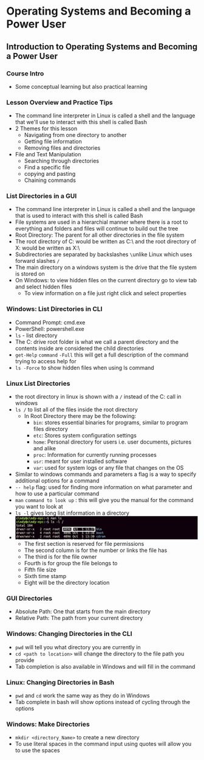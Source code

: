 # Operating Systems and Becoming a Power User

## Introduction to Operating Systems and Becoming a Power User

### Course Intro

- Some conceptual learning but also practical learning

### Lesson Overview and Practice Tips

- The command line interpreter in Linux is called a shell and the language that we'll use to interact with this shell is called Bash
- 2 Themes for this lesson
  - Navigating from one directory to another
  - Getting file information
  - Removing files and directories
- File and Text Manipulation
  - Searching through directories
  - Find a specific file
  - copying and pasting
  - Chaining commands

### List Directories in a GUI

- The command line interpreter in Linux is called a shell and the language that is used to interact with this shell is called Bash
- File systems are used in a hierarchial manner where there is a root to everything and folders and files will continue to build out the tree
- Root Directory: The parent for all other directories in the file system
- The root directory of C: would be written as C:\ and the root directory of X: would be written as X:\
- Subdirectories are separated by backslashes `\`unlike Linux which uses forward slashes `/`
- The main directory on a windows system is the drive that the file system is stored on
- On Windows: to view hidden files on the current directory go to view tab and select hidden files
  - To view information on a file just right click and select properties

### Windows: List Directories in CLI

- Command Prompt: cmd.exe
- PowerShell: powershell.exe
- `ls` - list directory
- The C: drive root folder is what we call a parent directory and the contents inside are considered the child directories
- `get-Help` `command` `-Full` this will get a full description of the command trying to access help for
- `ls -Force` to show hidden files when using ls command

### Linux List Directories

- the root directory in linux is shown with a `/` instead of the C: call in windows
- `ls /` to list all of the files inside the root directory
  - In Root Directory there may be the following:
    - `bin`: stores essential binaries for programs, similar to program files directory
    - `etc`: Stores system configuration settings
    - `home`: Personal directory for users i.e. user documents, pictures and alike
    - `proc`: Information for currently running processes
    - `usr`: meant for user installed software
    - `var`: used for system logs or any file that changes on the OS
- Similar to windows commands and parameters a flag is a way to specify additional options for a command
- `-- help` flag: used for finding more information on what parameter and how to use a particular command
- `man` `command to look up` : this will give you the manual for the command you want to look at
- `ls -l` gives long list information in a directory
- ![ls -l Command ex](ScreenShots/Screenshot%202023-06-09%20at%202.41.20%20AM.png)
  - The first section is reserved for file permissions
  - The second column is for the number or links the file has
  - The third is for the file owner
  - Fourth is for group the file belongs to
  - Fifth file size
  - Sixth time stamp
  - Eight will be the directory location

### GUI Directories

- Absolute Path: One that starts from the main directory
- Relative Path: The path from your current directory

### Windows: Changing Directories in the CLI

- `pwd` will tell you what directory you are currently in
- `cd <path to location>` will change the directory to the file path you provide
- Tab completion is also available in Windows and will fill in the command

### Linux: Changing Directories in Bash

- `pwd` and `cd` work the same way as they do in Windows
- Tab complete in bash will show options instead of cycling through the options

### Windows: Make Directories

- `mkdir <directory_Name>` to create a new directory
- To use literal spaces in the command input using quotes will allow you to use the spaces
